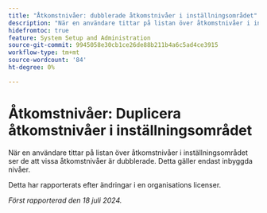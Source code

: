 ```yaml
---
title: "Åtkomstnivåer: dubblerade åtkomstnivåer i inställningsområdet"
description: "När en användare tittar på listan över åtkomstnivåer i inställningsområdet ser de att vissa åtkomstnivåer är dubblerade. Detta gäller endast inbyggda nivåer."
hidefromtoc: true
feature: System Setup and Administration
source-git-commit: 9945058e30cb1ce26de88b211b4a6c5ad4ce3915
workflow-type: tm+mt
source-wordcount: '84'
ht-degree: 0%

---
```



# Åtkomstnivåer: Duplicera åtkomstnivåer i inställningsområdet

När en användare tittar på listan över åtkomstnivåer i inställningsområdet ser de att vissa åtkomstnivåer är dubblerade. Detta gäller endast inbyggda nivåer.

Detta har rapporterats efter ändringar i en organisations licenser.

_Först rapporterad den 18 juli 2024._
